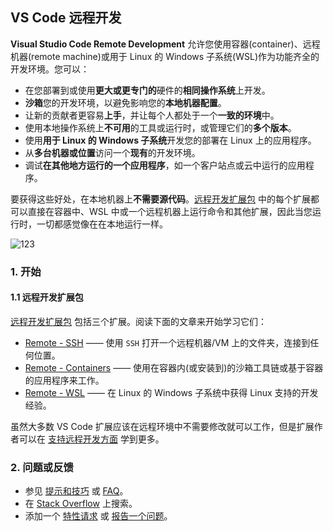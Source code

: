 <!--
 * @Author: haoluo
 * @Date: 2019-07-23 19:57:12
 * @LastEditors: haoluo
 * @LastEditTime: 2019-07-24 09:34:39
 * @Description: file content
 -->

## VS Code 远程开发

**Visual Studio Code Remote Development** 允许您使用容器(container)、远程机器(remote machine)或用于 Linux 的 Windows 子系统(WSL)作为功能齐全的开发环境。您可以：

- 在您部署到或使用**更大或更专门的**硬件的**相同操作系统**上开发。
- **沙箱**您的开发环境，以避免影响您的**本地机器配置**。
- 让新的贡献者更容易**上手**，并让每个人都处于一个**一致的环境**中。
- 使用本地操作系统上**不可用**的工具或运行时，或管理它们的**多个版本**。
- 使用**用于 Linux 的 Windows 子系统**开发您的部署在 Linux 上的应用程序。
- 从**多台机器或位置**访问一个**现有**的开发环境。
- 调试**在其他地方运行的一个应用程序**，如一个客户站点或云中运行的应用程序。

要获得这些好处，在本地机器上**不需要源代码**。[远程开发扩展包](https://aka.ms/vscode-remote/download/extension) 中的每个扩展都可以直接在容器中、WSL 中或一个远程机器上运行命令和其他扩展，因此当您运行时，一切都感觉像在在本地运行一样。

![123](https://code.visualstudio.com/assets/docs/remote/remote-overview/architecture.png)

### 1. 开始

#### 1.1 远程开发扩展包

[远程开发扩展包](https://aka.ms/vscode-remote/download/extension) 包括三个扩展。阅读下面的文章来开始学习它们：

- [Remote - SSH](https://love2.io/@lh786020019/doc/VS-Code-docs/remote/ssh.md) —— 使用 `SSH` 打开一个远程机器/VM 上的文件夹，连接到任何位置。
- [Remote - Containers](https://love2.io/@lh786020019/doc/VS-Code-docs/remote/containers.md) —— 使用在容器内(或安装到)的沙箱工具链或基于容器的应用程序来工作。
- [Remote - WSL](https://love2.io/@lh786020019/doc/VS-Code-docs/remote/wsl.md) —— 在 Linux 的 Windows 子系统中获得 Linux 支持的开发经验。

虽然大多数 VS Code 扩展应该在远程环境中不需要修改就可以工作，但是扩展作者可以在 [支持远程开发方面](https://code.visualstudio.com/api/advanced-topics/remote-extensions) 学到更多。

### 2. 问题或反馈

- 参见 [提示和技巧](https://love2.io/@lh786020019/doc/VS-Code-docs/remote/tips_tricks.md) 或 [FAQ](https://love2.io/@lh786020019/doc/VS-Code-docs/remote/faq.md)。
- 在 [Stack Overflow](https://stackoverflow.com/questions/tagged/vscode-remote) 上搜索。
- 添加一个 [特性请求](https://aka.ms/vscode-remote/feature-requests) 或 [报告一个问题](https://aka.ms/vscode-remote/issues/new)。
